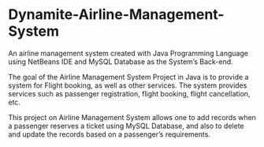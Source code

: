 # Dynamite-Airline-Management-System

An airline management system created with Java Programming Language using NetBeans IDE and MySQL Database as the System’s Back-end.

The goal of the Airline Management System Project in Java is to provide a system for 
Flight booking, as well as other services. 
The system provides services such as passenger registration, flight booking, flight cancellation, etc. 

This project on Airline Management System allows one to add records when a passenger reserves a ticket using MySQL Database, and also to delete and update the records based on a passenger’s requirements. 

